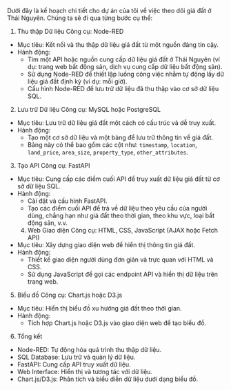 Dưới đây là kế hoạch chi tiết cho dự án của tôi về việc theo dõi giá đất ở Thái Nguyên. Chúng ta sẽ đi qua từng bước cụ thể:
 1. Thu thập Dữ liệu
 Công cụ: Node-RED
- Mục tiêu: Kết nối và thu thập dữ liệu giá đất từ một nguồn đáng tin cậy.
- Hành động:
  - Tìm một API hoặc nguồn cung cấp dữ liệu giá đất ở Thái Nguyên (ví dụ: trang web bất động sản, dịch vụ cung cấp dữ liệu bất động sản).
  - Sử dụng Node-RED để thiết lập luồng công việc nhằm tự động lấy dữ liệu giá đất định kỳ (ví dụ: mỗi giờ).
  - Cấu hình Node-RED để lưu trữ dữ liệu đã thu thập vào cơ sở dữ liệu SQL.
 2. Lưu trữ Dữ liệu
 Công cụ: MySQL hoặc PostgreSQL
- Mục tiêu: Lưu trữ dữ liệu giá đất một cách có cấu trúc và dễ truy xuất.
- Hành động:
  - Tạo một cơ sở dữ liệu và một bảng để lưu trữ thông tin về giá đất.
  - Bảng này có thể bao gồm các cột như: `timestamp`, `location`, `land_price`, `area_size`, `property_type`, `other_attributes`.
 3. Tạo API
 Công cụ: FastAPI
- Mục tiêu: Cung cấp các điểm cuối API để truy xuất dữ liệu giá đất từ cơ sở dữ liệu SQL.
- Hành động:
  - Cài đặt và cấu hình FastAPI.
  - Tạo các điểm cuối API để trả về dữ liệu theo yêu cầu của người dùng, chẳng hạn như giá đất theo thời gian, theo khu vực, loại bất động sản, v.v.
   4. Web Giao diện
 Công cụ: HTML, CSS, JavaScript (AJAX hoặc Fetch API)
- Mục tiêu: Xây dựng giao diện web để hiển thị thông tin giá đất.
- Hành động:
  - Thiết kế giao diện người dùng đơn giản và trực quan với HTML và CSS.
  - Sử dụng JavaScript để gọi các endpoint API và hiển thị dữ liệu trên trang web.
 5. Biểu đồ
 Công cụ: Chart.js hoặc D3.js
- Mục tiêu: Hiển thị biểu đồ xu hướng giá đất theo thời gian.
- Hành động:
  - Tích hợp Chart.js hoặc D3.js vào giao diện web để tạo biểu đồ.
 6. Tổng kết
- Node-RED: Tự động hóa quá trình thu thập dữ liệu.
- SQL Database: Lưu trữ và quản lý dữ liệu.
- FastAPI: Cung cấp API truy xuất dữ liệu.
- Web Interface: Hiển thị và tương tác với dữ liệu.
- Chart.js/D3.js: Phân tích và biểu diễn dữ liệu dưới dạng biểu đồ.
